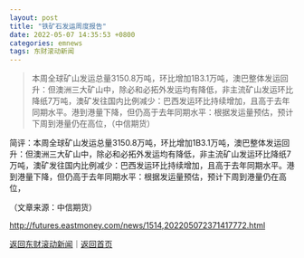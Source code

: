 ```yaml
---
layout: post
title: "铁矿石发运周度报告"
date: 2022-05-07 14:35:53 +0800
categories: emnews
tags: 东财滚动新闻
---
```

> 本周全球矿山发运总量3150.8万吨，环比增加1B3.1万吨，澳巴整体发运回升：但澳洲三大矿山中，除必和必拓外发运均有降低，非主流矿山发运环比降纸7万吨，澳矿发往国内比例减少：巴西发运环比持续增加，且高于去年同期水平。港到港量下降，但仍高于去年同期水平：根据发运量预估，预计下周到港量仍在高位，（中信期货）

<p>简评：本周全球矿山发运总量3150.8万吨，环比增加1B3.1万吨，澳巴整体发运回升：但澳洲三大矿山中，除必和必拓外发运均有降低，非主流矿山发运环比降纸7万吨，澳矿发往国内比例减少：巴西发运环比持续增加，且高于去年同期水平。港到港量下降，但仍高于去年同期水平：根据发运量预估，预计下周到港量仍在高位，</p><p class="em_media">（文章来源：中信期货）</p>

<http://futures.eastmoney.com/news/1514,202205072371417772.html>

[返回东财滚动新闻](//finews.withounder.com/emnews/)｜[返回首页](//finews.withounder.com/)